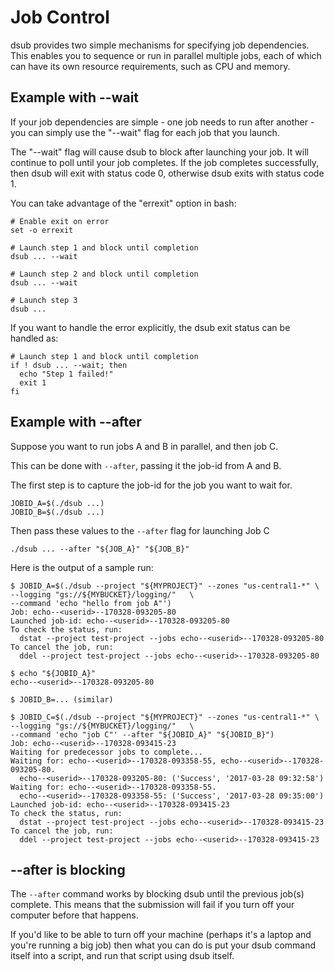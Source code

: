 # Job Control

dsub provides two simple mechanisms for specifying job dependencies. This
enables you to sequence or run in parallel multiple jobs, each of which can have
its own resource requirements, such as CPU and memory.

## Example with --wait

If your job dependencies are simple - one job needs to run after another - you
can simply use the "--wait" flag for each job that you launch.

The "--wait" flag will cause dsub to block after launching your job. It will
continue to poll until your job completes. If the job completes successfully,
then dsub will exit with status code 0, otherwise dsub exits with status code 1.

You can take advantage of the "errexit" option in bash:

```
# Enable exit on error
set -o errexit

# Launch step 1 and block until completion
dsub ... --wait

# Launch step 2 and block until completion
dsub ... --wait

# Launch step 3
dsub ...
```

If you want to handle the error explicitly, the dsub exit status can be handled as:

```
# Launch step 1 and block until completion
if ! dsub ... --wait; then
  echo "Step 1 failed!"
  exit 1
fi
```

## Example with --after

Suppose you want to run jobs A and B in parallel, and then job C.

This can be done with `--after`, passing it the job-id from A and B.

The first step is to capture the job-id for the job you want to wait for.

```
JOBID_A=$(./dsub ...)
JOBID_B=$(./dsub ...)
```

Then pass these values to the `--after` flag for launching Job C

```
./dsub ... --after "${JOB_A}" "${JOB_B}"
```

Here is the output of a sample run:

```
$ JOBID_A=$(./dsub --project "${MYPROJECT}" --zones "us-central1-*" \
--logging "gs://${MYBUCKET}/logging/"   \
--command 'echo "hello from job A"')
Job: echo--<userid>--170328-093205-80
Launched job-id: echo--<userid>--170328-093205-80
To check the status, run:
  dstat --project test-project --jobs echo--<userid>--170328-093205-80
To cancel the job, run:
  ddel --project test-project --jobs echo--<userid>--170328-093205-80

$ echo "${JOBID_A}"
echo--<userid>--170328-093205-80

$ JOBID_B=... (similar)

$ JOBID_C=$(./dsub --project "${MYPROJECT}" --zones "us-central1-*" \
--logging "gs://${MYBUCKET}/logging/"   \
--command 'echo "job C"' --after "${JOBID_A}" "${JOBID_B}")
Job: echo--<userid>--170328-093415-23
Waiting for predecessor jobs to complete...
Waiting for: echo--<userid>--170328-093358-55, echo--<userid>--170328-093205-80.
  echo--<userid>--170328-093205-80: ('Success', '2017-03-28 09:32:58')
Waiting for: echo--<userid>--170328-093358-55.
  echo--<userid>--170328-093358-55: ('Success', '2017-03-28 09:35:00')
Launched job-id: echo--<userid>--170328-093415-23
To check the status, run:
  dstat --project test-project --jobs echo--<userid>--170328-093415-23
To cancel the job, run:
  ddel --project test-project --jobs echo--<userid>--170328-093415-23
```

## --after is blocking

The `--after` command works by blocking dsub until the previous job(s) complete. This means
that the submission will fail if you turn off your computer before that happens.

If you'd like to be able to turn off your machine (perhaps it's a laptop and you're running
a big job) then what you can do is put your dsub command itself into a script,
and run that script using dsub itself.

